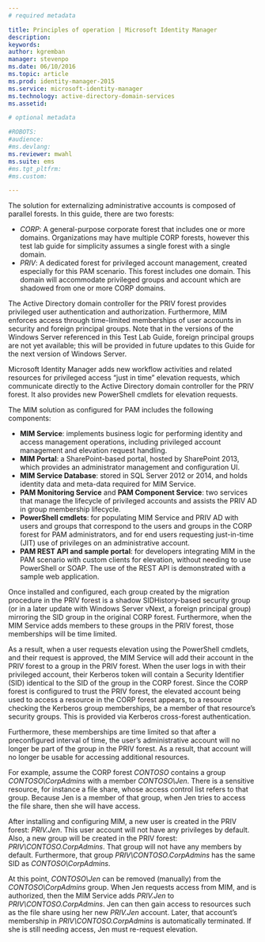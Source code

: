 ```yaml
---
# required metadata

title: Principles of operation | Microsoft Identity Manager
description:
keywords:
author: kgremban
manager: stevenpo
ms.date: 06/10/2016
ms.topic: article
ms.prod: identity-manager-2015
ms.service: microsoft-identity-manager
ms.technology: active-directory-domain-services
ms.assetid:

# optional metadata

#ROBOTS:
#audience:
#ms.devlang:
ms.reviewer: mwahl
ms.suite: ems
#ms.tgt_pltfrm:
#ms.custom:

---
```


The solution for externalizing administrative accounts is composed of parallel forests. In this guide, there are two forests:

- *CORP*: A general-purpose corporate forest that includes one or more domains. Organizations may have multiple CORP forests, however this test lab guide for simplicity assumes a single forest with a single domain.  
- *PRIV*: A dedicated forest for privileged account management, created especially for this PAM scenario. This forest includes one domain. This domain will accommodate privileged groups and account which are shadowed from one or more CORP domains.

The Active Directory domain controller for the PRIV forest provides privileged user authentication and authorization. Furthermore, MIM enforces access through time-limited memberships of user accounts in security and foreign principal groups. Note that in the versions of the Windows Server referenced in this Test Lab Guide, foreign principal groups are not yet available; this will be provided in future updates to this Guide for the next version of Windows Server.

Microsoft Identity Manager adds new workflow activities and related resources for privileged access “just in time” elevation requests, which communicate directly to the Active Directory domain controller for the PRIV forest. It also provides new PowerShell cmdlets for elevation requests.

The MIM solution as configured for PAM includes the following components:  
- **MIM Service**: implements business logic for performing identity and access management operations, including privileged account management and elevation request handling.   
- **MIM Portal**: a SharePoint-based portal, hosted by SharePoint 2013, which provides an administrator management and configuration UI.
- **MIM Service Database**: stored in SQL Server 2012 or 2014, and holds identity data and meta-data required for MIM Service.
- **PAM Monitoring Service** and **PAM Component Service**: two services that manage the lifecycle of privileged accounts and assists the PRIV AD in group membership lifecycle.
- **PowerShell cmdlets**: for populating MIM Service and PRIV AD with users and groups that correspond to the users and groups in the CORP forest for PAM administrators, and for end users requesting just-in-time (JIT) use of privileges on an administrative account.
- **PAM REST API and sample portal**: for developers integrating MIM in the PAM scenario with custom clients for elevation, without needing to use PowerShell or SOAP. The use of the REST API is demonstrated with a sample web application.

Once installed and configured, each group created by the migration procedure in the PRIV forest is a shadow SIDHistory-based security group (or in a later update with Windows Server vNext, a foreign principal group) mirroring the SID group in the original CORP forest. Furthermore, when the MIM Service adds members to these groups in the PRIV forest, those memberships will be time limited.

As a result, when a user requests elevation using the PowerShell cmdlets, and their request is approved, the MIM Service will add their account in the PRIV forest to a group in the PRIV forest. When the user logs in with their privileged account, their Kerberos token will contain a Security Identifier (SID) identical to the SID of the group in the CORP forest. Since the CORP forest is configured to trust the PRIV forest, the elevated account being used to access a resource in the CORP forest appears, to a resource checking the Kerberos group memberships, be a member of that resource’s security groups. This is provided via Kerberos cross-forest authentication.

Furthermore, these memberships are time limited so that after a preconfigured interval of time, the user’s administrative account will no longer be part of the group in the PRIV forest. As a result, that account will no longer be usable for accessing additional resources.

For example, assume the CORP forest *CONTOSO* contains a group *CONTOSO\CorpAdmins* with a member *CONTOSO\Jen*. There is a sensitive resource, for instance a file share, whose access control list refers to that group. Because Jen is a member of that group, when Jen tries to access the file share, then she will have access.

After installing and configuring MIM, a new user is created in the PRIV forest: *PRIV.Jen*. This user account will not have any privileges by default. Also, a new group will be created in the PRIV forest: *PRIV\CONTOSO.CorpAdmins*. That group will not have any members by default. Furthermore, that group *PRIV\CONTOSO.CorpAdmins* has the same SID as *CONTOSO\CorpAdmins*.

At this point, *CONTOSO\Jen* can be removed (manually) from the *CONTOSO\CorpAdmins* group. When Jen requests access from MIM, and is authorized, then the MIM Service adds *PRIV.Jen* to *PRIV\CONTOSO.CorpAdmins*. Jen can then gain access to resources such as the file share using her new *PRIV.Jen* account. Later, that account’s membership in *PRIV\CONTOSO.CorpAdmins* is automatically terminated. If she is still needing access, Jen must re-request elevation.
